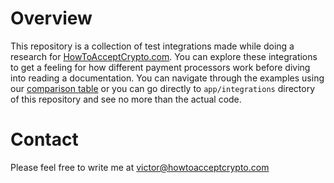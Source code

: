 # Overview

This repository is a collection of test integrations made while doing a research for [HowToAcceptCrypto.com](http://HowToAcceptCrypto.com). You can explore these integrations to get a feeling for how different payment processors work before diving into reading a documentation. You can navigate through the examples using our [comparison table](http://HowToAcceptCrypto.com/table) or you can go directly to `app/integrations` directory of this repository and see no more than the actual code.


# Contact

Please feel free to write me at [victor@howtoacceptcrypto.com](mailto:victor@howtoacceptcrypto.com)